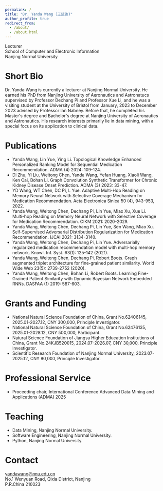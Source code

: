 ```yaml
---
permalink: /
title: "Dr. Yanda Wang (王延达)"
author_profile: true
redirect_from: 
  - /about/
  - /about.html
---
```


Lecturer<br>
School of Computer and Electronic Information<br>
Nanjing Normal University

Short Bio
======
Dr. Yanda Wang is currently a lecturer at Nanjing Normal University. He earned his PhD from Nanjing University of Aeronautics and Astronatucs supervised by Professor Dechang Pi and Professor Xue Li, and he was a visiting student at the University of Bristol from January, 2023 to December 2023 advised by Professor Ian Nabney. Before that, he completed his Master's degree and Bachelor's degree at Nanjing University of Aeronautics and Astronautics. His research interests primarily lie in data mining, with a special focus on its application to clinical data.

Publications
======
- Yanda Wang, Lin Yue, Ying Li. Topological Knowledge Enhanced Personalized Ranking Model for Sequential Medication Recommendation. ADMA (4) 2024: 109-124.<br>
- Di Zhu, Yi Liu, Weitong Chen, Yanda Wang, Yefan Huang, Xiaoli Wang, Ken Cai, Bohan Li. Graph Convolution Synthetic Transformer for Chronic Kidney Disease Onset Prediction. ADMA (3) 2023: 33-47.<br>
- YD Wang, WT Chen, DC Pi, L Yue. Adaptive Multi-Hop Reading on Memory Neural Network with Selective Coverage Mechanism for Medication Recommendation. Acta Electronica Sinica 50 (4), 943-953, 2022.<br>
- Yanda Wang, Weitong Chen, Dechang Pi, Lin Yue, Miao Xu, Xue Li. Multi-hop Reading on Memory Neural Network with Selective Coverage for Medication Recommendation. CIKM 2021: 2020-2029.<br>
- Yanda Wang, Weitong Chen, Dechang Pi, Lin Yue, Sen Wang, Miao Xu. Self-Supervised Adversarial Distribution Regularization for Medication Recommendation. IJCAI 2021: 3134-3140.<br>
- Yanda Wang, Weitong Chen, Dechang Pi, Lin Yue. Adversarially regularized medication recommendation model with multi-hop memory network. Knowl. Inf. Syst. 63(1): 125-142 (2021).<br>
- Yanda Wang, Weitong Chen, Dechang Pi, Robert Boots. Graph augmented triplet architecture for fine-grained patient similarity. World Wide Web 23(5): 2739-2752 (2020).<br>
- Yanda Wang, Weitong Chen, Bohan Li, Robert Boots. Learning Fine-Grained Patient Similarity with Dynamic Bayesian Network Embedded RNNs. DASFAA (1) 2019: 587-603.

Grants and Funding
======
- National Natural Science Foundation of China, Grant No.62406145, 2025.01-2027.12, CNY 300,000, Principle Investigator.
- National Natural Science Foundation of China, Grant No.62476135, 2025.01-2028.12, CNY 500,000, Participant.
- Natural Science Foundation of Jiangsu Higher Education Institutions of China, Grant No.24KJB520015, 2024.07-2026.07, CNY 30,000, Principle Investigator.
- Scientific Research Foundation of Nanjing Normal University, 2023.07-2025.12, CNY 80,000, Principle Investigator.

Professional Service
======
- Proceeding chair, International Conference Advanced Data Mining and Applications (ADMA) 2025

Teaching
======
- Data Mining, Nanjing Normal University.
- Software Engineering, Nanjing Normal University.
- Python, Nanjing Normal University.

Contact
======
yandawang@nnu.edu.cn<br>
No.1 Wenyuan Road, Qixia District, Nanjing<br>
P.R.China 210023



